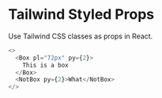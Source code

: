 # Tailwind Styled Props

Use Tailwind CSS classes as props in React.

```typescript
<>
  <Box pl="72px" py={2}>
    This is a box
  </Box>
  <NotBox py={2}>What</NotBox>
</>
```

